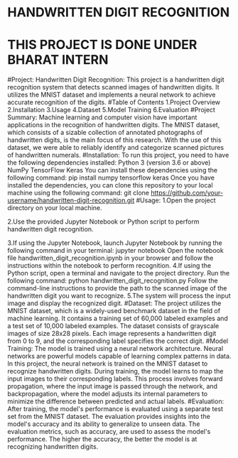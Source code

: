 # HANDWRITTEN DIGIT RECOGNITION
# THIS PROJECT IS DONE UNDER BHARAT INTERN
#Project: Handwritten Digit Recognition:
This project is a handwritten digit recognition system that detects scanned images of handwritten digits. It utilizes the MNIST dataset and implements a neural network to achieve accurate recognition of the digits.
#Table of Contents
1.Project Overview
2.Installation
3.Usage
4.Dataset
5.Model Training
6.Evaluation
#Project Summary:
Machine learning and computer vision have important applications in the recognition of handwritten digits. The MNIST dataset, which consists of a sizable collection of annotated photographs of handwritten digits, is the main focus of this research. With the use of this dataset, we were able to reliably identify and categorize scanned pictures of handwritten numerals.
#Installation:
To run this project, you need to have the following dependencies installed:
Python 3 (version 3.6 or above)
NumPy
TensorFlow
Keras
You can install these dependencies using the following command:
              pip install numpy tensorflow keras
Once you have installed the dependencies, you can clone this repository to your local machine using the following command:
              git clone https://github.com/your-username/handwritten-digit-recognition.git
#Usage:
1.Open the project directory on your local machine.

2.Use the provided Jupyter Notebook or Python script to perform handwritten digit recognition.

3.If using the Jupyter Notebook, launch Jupyter Notebook by running the following command in your terminal:
              jupyter notebook
Open the notebook file handwritten_digit_recognition.ipynb in your browser and follow the instructions within the notebook to perform recognition.
4.If using the Python script, open a terminal and navigate to the project directory. Run the following command:
              python handwritten_digit_recognition.py
Follow the command-line instructions to provide the path to the scanned image of the handwritten digit you want to recognize.
5.The system will process the input image and display the recognized digit.
#Dataset:
The project utilizes the MNIST dataset, which is a widely-used benchmark dataset in the field of machine learning. It contains a training set of 60,000 labeled examples and a test set of 10,000 labeled examples.
The dataset consists of grayscale images of size 28x28 pixels. Each image represents a handwritten digit from 0 to 9, and the corresponding label specifies the correct digit.
#Model Training:
The model is trained using a neural network architecture. Neural networks are powerful models capable of learning complex patterns in data. In this project, the neural network is trained on the MNIST dataset to recognize handwritten digits.
During training, the model learns to map the input images to their corresponding labels. This process involves forward propagation, where the input image is passed through the network, and backpropagation, where the model adjusts its internal parameters to minimize the difference between predicted and actual labels.
#Evaluation:
After training, the model's performance is evaluated using a separate test set from the MNIST dataset. The evaluation provides insights into the model's accuracy and its ability to generalize to unseen data.
The evaluation metrics, such as accuracy, are used to assess the model's performance. The higher the accuracy, the better the model is at recognizing handwritten digits.

